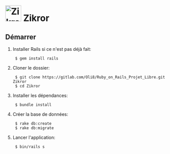<h1> <img src="https://gitlab.com/Oli8/Ruby_on_Rails_Projet_Libre/raw/master/app/assets/images/logo-zkr.png" alt="Zikror logo" width="50"/> Zikror </h1>

## Démarrer

1. Installer Rails si ce n'est pas déjà fait:

        $ gem install rails

1. Cloner le dossier:

        $ git clone https://gitlab.com/Oli8/Ruby_on_Rails_Projet_Libre.git Zikror
        $ cd Zikror
        
3. Installer les dépendances:

        $ bundle install

4. Créer la base de données:

        $ rake db:create
        $ rake db:migrate

5. Lancer l'application:

        $ bin/rails s
